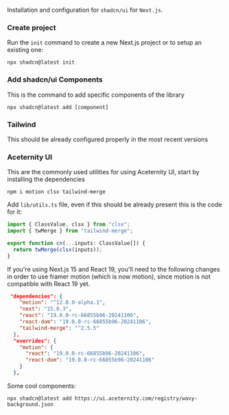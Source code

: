 Installation and configuration for `shadcn/ui` for `Next.js`.

### Create project
Run the `init` command to create a new Next.js project or to setup an existing one:

```terminal
npx shadcn@latest init
```

### Add shadcn/ui Components
This is the command to add specific components of the library

```terminal
npx shadcn@latest add [component]
```

### Tailwind
This should be already configured properly in the most recent versions

### Aceternity UI
This are the commonly used utilities for using Aceternity UI, start by installing the dependencies

```terminal
npm i motion clsx tailwind-merge
```

Add `lib/utils.ts` file, even if this should be already present this is the code for it:

```ts
import { ClassValue, clsx } from "clsx";
import { twMerge } from "tailwind-merge";

export function cn(...inputs: ClassValue[]) {
  return twMerge(clsx(inputs));
}
```

If you're using Next.js 15 and React 19, you'll need to the following changes in order to use framer 
motion (which is now motion), since motion is not compatible with React 19 yet.

```json
 "dependencies": {
    "motion": "^12.0.0-alpha.1",
    "next": "15.0.3",
    "react": "19.0.0-rc-66855b96-20241106",
    "react-dom": "19.0.0-rc-66855b96-20241106",
    "tailwind-merge": "^2.5.5"
  },
  "overrides": {
    "motion": {
      "react": "19.0.0-rc-66855b96-20241106",
      "react-dom": "19.0.0-rc-66855b96-20241106"
    }
  },
```

Some cool components:

```terminal
npx shadcn@latest add https://ui.aceternity.com/registry/wavy-background.json
```
